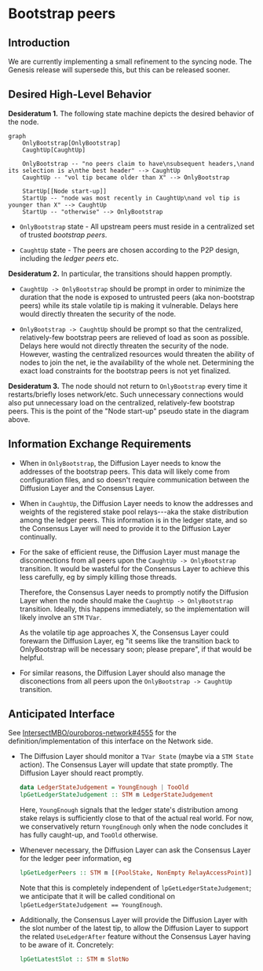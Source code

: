 # Bootstrap peers

## Introduction

We are currently implementing a small refinement to the syncing node.
The Genesis release will supersede this, but this can be released sooner.

## Desired High-Level Behavior

**Desideratum 1.**
The following state machine depicts the desired behavior of the node.

```mermaid
graph
    OnlyBootstrap[OnlyBootstrap]
    CaughtUp[CaughtUp]

    OnlyBootstrap -- "no peers claim to have\nsubsequent headers,\nand its selection is ≥\nthe best header" --> CaughtUp
    CaughtUp -- "vol tip became older than X" --> OnlyBootstrap

    StartUp[[Node start-up]]
    StartUp -- "node was most recently in CaughtUp\nand vol tip is younger than X" --> CaughtUp
    StartUp -- "otherwise" --> OnlyBootstrap
```

- `OnlyBootstrap` state - All upstream peers must reside in a centralized set of trusted _bootstrap peers_.

- `CaughtUp` state - The peers are chosen according to the P2P design, including the _ledger peers_ etc.

**Desideratum 2.**
In particular, the transitions should happen promptly.

- `CaughtUp -> OnlyBootstrap` should be prompt in order to minimize the duration that the node is exposed to untrusted peers (aka non-bootstrap peers) while its stale volatile tip is making it vulnerable.
  Delays here would directly threaten the security of the node.

- `OnlyBootstrap -> CaughtUp` should be prompt so that the centralized, relatively-few bootstrap peers are relieved of load as soon as possible.
  Delays here would not directly threaten the security of the node.
  However, wasting the centralized resources would threaten the ability of nodes to join the net, ie the availability of the whole net.
  Determining the exact load constraints for the bootstrap peers is not yet finalized.

**Desideratum 3.**
The node should not return to `OnlyBootstrap` every time it restarts/briefly loses network/etc.
Such unnecessary connections would also put unnecessary load on the centralized, relatively-few bootstrap peers.
This is the point of the "Node start-up" pseudo state in the diagram above.

## Information Exchange Requirements

- When in `OnlyBootstrap`, the Diffusion Layer needs to know the addresses of the bootstrap peers.
  This data will likely come from configuration files, and so doesn't require communication between the Diffusion Layer and the Consensus Layer.

- When in `CaughtUp`, the Diffusion Layer needs to know the addresses and weights of the registered stake pool relays---aka the stake distribution among the ledger peers.
  This information is in the ledger state, and so the Consensus Layer will need to provide it to the Diffusion Layer continually.

- For the sake of efficient reuse, the Diffusion Layer must manage the disconnections from all peers upon the `CaughtUp -> OnlyBootstrap` transition.
  It would be wasteful for the Consensus Layer to achieve this less carefully, eg by simply killing those threads.

  Therefore, the Consensus Layer needs to promptly notify the Diffusion Layer when the node should make the `CaughtUp -> OnlyBootstrap` transition.
  Ideally, this happens immediately, so the implementation will likely involve an `STM` `TVar`.

  As the volatile tip age approaches X, the Consensus Layer could forewarn the Diffusion Layer, eg "it seems like the transition back to OnlyBootstrap will be necessary soon; please prepare", if that would be helpful.

- For similar reasons, the Diffusion Layer should also manage the disconections from all peers upon the `OnlyBootstrap -> CaughtUp` transition.

## Anticipated Interface

See [IntersectMBO/ouroboros-network#4555](https://github.com/IntersectMBO/ouroboros-network/pull/4555) for the definition/implementation of this interface on the Network side.

- The Diffusion Layer should monitor a `TVar State` (maybe via a `STM State` action).
  The Consensus Layer will update that state promptly.
  The Diffusion Layer should react promptly.
  ```haskell
  data LedgerStateJudgement = YoungEnough | TooOld
  lpGetLedgerStateJudgement :: STM m LedgerStateJudgement
  ```
  Here, `YoungEnough` signals that the ledger state's distribution among stake relays is sufficiently close to that of the actual real world.
  For now, we conservatively return `YoungEnough` only when the node concludes it has fully caught-up, and `TooOld` otherwise.

- Whenever necessary, the Diffusion Layer can ask the Consensus Layer for the ledger peer information, eg
  ```haskell
  lpGetLedgerPeers :: STM m [(PoolStake, NonEmpty RelayAccessPoint)]
  ```
  Note that this is completely independent of `lpGetLedgerStateJudgement`; we anticipate that it will be called conditional on `lpGetLedgerStateJudgement == YoungEnough`.

 - Additionally, the Consensus Layer will provide the Diffusion Layer with the slot number of the latest tip, to allow the Diffusion Layer to support the related `UseLedgerAfter` feature without the Consensus Layer having to be aware of it. Concretely:
   ```haskell
   lpGetLatestSlot :: STM m SlotNo
   ```
